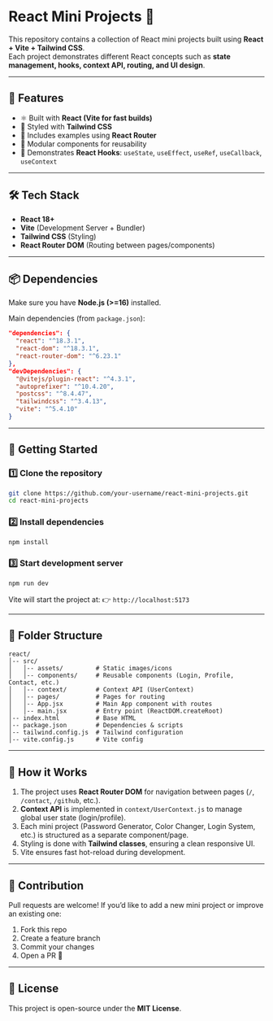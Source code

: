 # React Mini Projects 🚀

This repository contains a collection of React mini projects built using **React + Vite + Tailwind CSS**.  
Each project demonstrates different React concepts such as **state management, hooks, context API, routing, and UI design**.

---

## 📌 Features
- ⚛️ Built with **React (Vite for fast builds)**
- 🎨 Styled with **Tailwind CSS**
- 🔄 Includes examples using **React Router**
- 📂 Modular components for reusability
- 🧩 Demonstrates **React Hooks**: `useState`, `useEffect`, `useRef`, `useCallback`, `useContext`

---

## 🛠️ Tech Stack
- **React 18+**
- **Vite** (Development Server + Bundler)
- **Tailwind CSS** (Styling)
- **React Router DOM** (Routing between pages/components)

---

## 📦 Dependencies
Make sure you have **Node.js (>=16)** installed.

Main dependencies (from `package.json`):
```json
"dependencies": {
  "react": "^18.3.1",
  "react-dom": "^18.3.1",
  "react-router-dom": "^6.23.1"
},
"devDependencies": {
  "@vitejs/plugin-react": "^4.3.1",
  "autoprefixer": "^10.4.20",
  "postcss": "^8.4.47",
  "tailwindcss": "^3.4.13",
  "vite": "^5.4.10"
}
```

---

## 🚀 Getting Started

### 1️⃣ Clone the repository
```bash
git clone https://github.com/your-username/react-mini-projects.git
cd react-mini-projects
```

### 2️⃣ Install dependencies
```bash
npm install
```

### 3️⃣ Start development server
```bash
npm run dev
```
Vite will start the project at:
👉 `http://localhost:5173`

---

## 📂 Folder Structure
```
react/
│-- src/
│   │-- assets/         # Static images/icons
│   │-- components/     # Reusable components (Login, Profile, Contact, etc.)
│   │-- context/        # Context API (UserContext)
│   │-- pages/          # Pages for routing
│   │-- App.jsx         # Main App component with routes
│   │-- main.jsx        # Entry point (ReactDOM.createRoot)
│-- index.html          # Base HTML
│-- package.json        # Dependencies & scripts
│-- tailwind.config.js  # Tailwind configuration
│-- vite.config.js      # Vite config
```

---

## 📖 How it Works
1. The project uses **React Router DOM** for navigation between pages (`/`, `/contact`, `/github`, etc.).
2. **Context API** is implemented in `context/UserContext.js` to manage global user state (login/profile).
3. Each mini project (Password Generator, Color Changer, Login System, etc.) is structured as a separate component/page.
4. Styling is done with **Tailwind classes**, ensuring a clean responsive UI.
5. Vite ensures fast hot-reload during development.

---

## 🙌 Contribution
Pull requests are welcome! If you’d like to add a new mini project or improve an existing one:
1. Fork this repo
2. Create a feature branch
3. Commit your changes
4. Open a PR 🎉

---

## 📜 License
This project is open-source under the **MIT License**.
